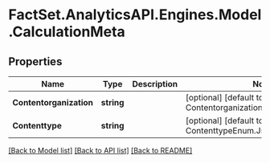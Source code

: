 # FactSet.AnalyticsAPI.Engines.Model.CalculationMeta
## Properties

Name | Type | Description | Notes
------------ | ------------- | ------------- | -------------
**Contentorganization** | **string** |  | [optional] [default to ContentorganizationEnum.SimplifiedRow]
**Contenttype** | **string** |  | [optional] [default to ContenttypeEnum.Json]

[[Back to Model list]](../README.md#documentation-for-models) [[Back to API list]](../README.md#documentation-for-api-endpoints) [[Back to README]](../README.md)

